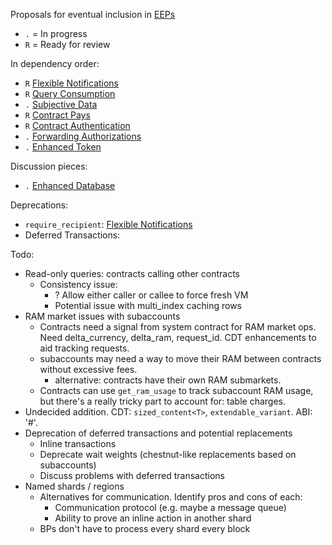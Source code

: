 Proposals for eventual inclusion in [EEPs](https://github.com/eoscanada/EEPs)

* `.` = In progress
* `R` = Ready for review

In dependency order:
* `R` [Flexible Notifications](eep-draft_flexible_notify.md)
* `R` [Query Consumption](eep-draft_query_consumption.md)
* `.` [Subjective Data](eep-draft_subjective_data.md)
* `R` [Contract Pays](eep-draft_contract_pays.md)
* `R` [Contract Authentication](eep-draft_contract_trx_auth.md)
* `.` [Forwarding Authorizations](eep-draft_contract_fwd_auth.md)
* `.` [Enhanced Token](eep-draft_enhanced_token.md)

Discussion pieces:
* `.` [Enhanced Database](eep-draft_enhanced_database.md)

Deprecations:
* `require_recipient`: [Flexible Notifications](eep-draft_flexible_notify.md)
* Deferred Transactions: <link>

Todo:
* Read-only queries: contracts calling other contracts
  * Consistency issue:
    * ? Allow either caller or callee to force fresh VM
    * Potential issue with multi_index caching rows
* RAM market issues with subaccounts
  * Contracts need a signal from system contract for RAM market ops. Need delta_currency,
    delta_ram, request_id. CDT enhancements to aid tracking requests.
  * subaccounts may need a way to move their RAM between contracts without excessive fees.
    * alternative: contracts have their own RAM submarkets.
  * Contracts can use `get_ram_usage` to track subaccount RAM usage, but there's a really
    tricky part to account for: table charges.
* Undecided addition. CDT: `sized_content<T>`, `extendable_variant`. ABI: '#'.
* Deprecation of deferred transactions and potential replacements
  * Inline transactions
  * Deprecate wait weights (chestnut-like replacements based on subaccounts)
  * Discuss problems with deferred transactions
* Named shards / regions
  * Alternatives for communication. Identify pros and cons of each:
    * Communication protocol (e.g. maybe a message queue)
    * Ability to prove an inline action in another shard
  * BPs don't have to process every shard every block
